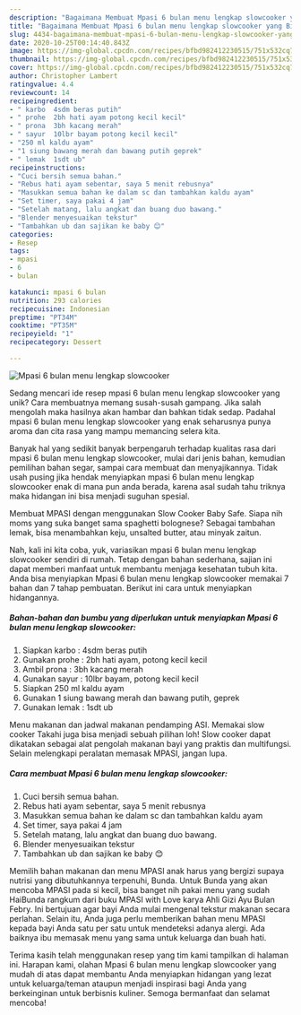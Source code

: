 ```yaml
---
description: "Bagaimana Membuat Mpasi 6 bulan menu lengkap slowcooker yang Bikin Ngiler"
title: "Bagaimana Membuat Mpasi 6 bulan menu lengkap slowcooker yang Bikin Ngiler"
slug: 4434-bagaimana-membuat-mpasi-6-bulan-menu-lengkap-slowcooker-yang-bikin-ngiler
date: 2020-10-25T00:14:40.843Z
image: https://img-global.cpcdn.com/recipes/bfbd982412230515/751x532cq70/mpasi-6-bulan-menu-lengkap-slowcooker-foto-resep-utama.jpg
thumbnail: https://img-global.cpcdn.com/recipes/bfbd982412230515/751x532cq70/mpasi-6-bulan-menu-lengkap-slowcooker-foto-resep-utama.jpg
cover: https://img-global.cpcdn.com/recipes/bfbd982412230515/751x532cq70/mpasi-6-bulan-menu-lengkap-slowcooker-foto-resep-utama.jpg
author: Christopher Lambert
ratingvalue: 4.4
reviewcount: 14
recipeingredient:
- " karbo  4sdm beras putih"
- " prohe  2bh hati ayam potong kecil kecil"
- " prona  3bh kacang merah"
- " sayur  10lbr bayam potong kecil kecil"
- "250 ml kaldu ayam"
- "1 siung bawang merah dan bawang putih geprek"
- " lemak  1sdt ub"
recipeinstructions:
- "Cuci bersih semua bahan."
- "Rebus hati ayam sebentar, saya 5 menit rebusnya"
- "Masukkan semua bahan ke dalam sc dan tambahkan kaldu ayam"
- "Set timer, saya pakai 4 jam"
- "Setelah matang, lalu angkat dan buang duo bawang."
- "Blender menyesuaikan tekstur"
- "Tambahkan ub dan sajikan ke baby 😊"
categories:
- Resep
tags:
- mpasi
- 6
- bulan

katakunci: mpasi 6 bulan 
nutrition: 293 calories
recipecuisine: Indonesian
preptime: "PT34M"
cooktime: "PT35M"
recipeyield: "1"
recipecategory: Dessert

---
```



![Mpasi 6 bulan menu lengkap slowcooker](https://img-global.cpcdn.com/recipes/bfbd982412230515/751x532cq70/mpasi-6-bulan-menu-lengkap-slowcooker-foto-resep-utama.jpg)

Sedang mencari ide resep mpasi 6 bulan menu lengkap slowcooker yang unik? Cara membuatnya memang susah-susah gampang. Jika salah mengolah maka hasilnya akan hambar dan bahkan tidak sedap. Padahal mpasi 6 bulan menu lengkap slowcooker yang enak seharusnya punya aroma dan cita rasa yang mampu memancing selera kita.

Banyak hal yang sedikit banyak berpengaruh terhadap kualitas rasa dari mpasi 6 bulan menu lengkap slowcooker, mulai dari jenis bahan, kemudian pemilihan bahan segar, sampai cara membuat dan menyajikannya. Tidak usah pusing jika hendak menyiapkan mpasi 6 bulan menu lengkap slowcooker enak di mana pun anda berada, karena asal sudah tahu triknya maka hidangan ini bisa menjadi suguhan spesial.

Membuat MPASI dengan menggunakan Slow Cooker Baby Safe. Siapa nih moms yang suka banget sama spaghetti bolognese? Sebagai tambahan lemak, bisa menambahkan keju, unsalted butter, atau minyak zaitun.


Nah, kali ini kita coba, yuk, variasikan mpasi 6 bulan menu lengkap slowcooker sendiri di rumah. Tetap dengan bahan sederhana, sajian ini dapat memberi manfaat untuk membantu menjaga kesehatan tubuh kita. Anda bisa menyiapkan Mpasi 6 bulan menu lengkap slowcooker memakai 7 bahan dan 7 tahap pembuatan. Berikut ini cara untuk menyiapkan hidangannya.

<!--inarticleads1-->

##### Bahan-bahan dan bumbu yang diperlukan untuk menyiapkan Mpasi 6 bulan menu lengkap slowcooker:

1. Siapkan  karbo : 4sdm beras putih
1. Gunakan  prohe : 2bh hati ayam, potong kecil kecil
1. Ambil  prona : 3bh kacang merah
1. Gunakan  sayur : 10lbr bayam, potong kecil kecil
1. Siapkan 250 ml kaldu ayam
1. Gunakan 1 siung bawang merah dan bawang putih, geprek
1. Gunakan  lemak : 1sdt ub


Menu makanan dan jadwal makanan pendamping ASI. Memakai slow cooker Takahi juga bisa menjadi sebuah pilihan loh! Slow cooker dapat dikatakan sebagai alat pengolah makanan bayi yang praktis dan multifungsi. Selain melengkapi peralatan memasak MPASI, jangan lupa. 

<!--inarticleads2-->

##### Cara membuat Mpasi 6 bulan menu lengkap slowcooker:

1. Cuci bersih semua bahan.
1. Rebus hati ayam sebentar, saya 5 menit rebusnya
1. Masukkan semua bahan ke dalam sc dan tambahkan kaldu ayam
1. Set timer, saya pakai 4 jam
1. Setelah matang, lalu angkat dan buang duo bawang.
1. Blender menyesuaikan tekstur
1. Tambahkan ub dan sajikan ke baby 😊


Memilih bahan makanan dan menu MPASI anak harus yang bergizi supaya nutrisi yang dibutuhkannya terpenuhi, Bunda. Untuk Bunda yang akan mencoba MPASI pada si kecil, bisa banget nih pakai menu yang sudah HaiBunda rangkum dari buku MPASI with Love karya Ahli Gizi Ayu Bulan Febry. Ini bertujuan agar bayi Anda mulai mengenal tekstur makanan secara perlahan. Selain itu, Anda juga perlu memberikan bahan menu MPASI kepada bayi Anda satu per satu untuk mendeteksi adanya alergi. Ada baiknya ibu memasak menu yang sama untuk keluarga dan buah hati. 

Terima kasih telah menggunakan resep yang tim kami tampilkan di halaman ini. Harapan kami, olahan Mpasi 6 bulan menu lengkap slowcooker yang mudah di atas dapat membantu Anda menyiapkan hidangan yang lezat untuk keluarga/teman ataupun menjadi inspirasi bagi Anda yang berkeinginan untuk berbisnis kuliner. Semoga bermanfaat dan selamat mencoba!
